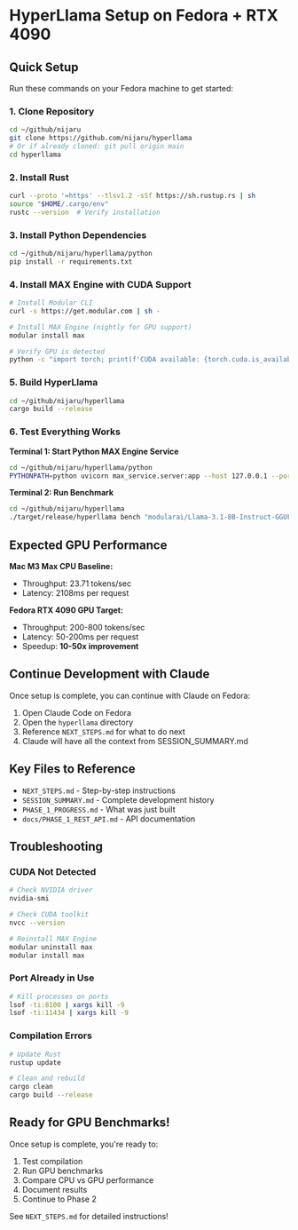 # HyperLlama Setup on Fedora + RTX 4090

## Quick Setup

Run these commands on your Fedora machine to get started:

### 1. Clone Repository
```bash
cd ~/github/nijaru
git clone https://github.com/nijaru/hyperllama
# Or if already cloned: git pull origin main
cd hyperllama
```

### 2. Install Rust
```bash
curl --proto '=https' --tlsv1.2 -sSf https://sh.rustup.rs | sh
source "$HOME/.cargo/env"
rustc --version  # Verify installation
```

### 3. Install Python Dependencies
```bash
cd ~/github/nijaru/hyperllama/python
pip install -r requirements.txt
```

### 4. Install MAX Engine with CUDA Support
```bash
# Install Modular CLI
curl -s https://get.modular.com | sh -

# Install MAX Engine (nightly for GPU support)
modular install max

# Verify GPU is detected
python -c "import torch; print(f'CUDA available: {torch.cuda.is_available()}')"
```

### 5. Build HyperLlama
```bash
cd ~/github/nijaru/hyperllama
cargo build --release
```

### 6. Test Everything Works

**Terminal 1: Start Python MAX Engine Service**
```bash
cd ~/github/nijaru/hyperllama/python
PYTHONPATH=python uvicorn max_service.server:app --host 127.0.0.1 --port 8100
```

**Terminal 2: Run Benchmark**
```bash
cd ~/github/nijaru/hyperllama
./target/release/hyperllama bench "modularai/Llama-3.1-8B-Instruct-GGUF" "Test prompt" -i 10
```

## Expected GPU Performance

**Mac M3 Max CPU Baseline:**
- Throughput: 23.71 tokens/sec
- Latency: 2108ms per request

**Fedora RTX 4090 GPU Target:**
- Throughput: 200-800 tokens/sec
- Latency: 50-200ms per request
- Speedup: **10-50x improvement**

## Continue Development with Claude

Once setup is complete, you can continue with Claude on Fedora:

1. Open Claude Code on Fedora
2. Open the `hyperllama` directory
3. Reference `NEXT_STEPS.md` for what to do next
4. Claude will have all the context from SESSION_SUMMARY.md

## Key Files to Reference

- `NEXT_STEPS.md` - Step-by-step instructions
- `SESSION_SUMMARY.md` - Complete development history
- `PHASE_1_PROGRESS.md` - What was just built
- `docs/PHASE_1_REST_API.md` - API documentation

## Troubleshooting

### CUDA Not Detected
```bash
# Check NVIDIA driver
nvidia-smi

# Check CUDA toolkit
nvcc --version

# Reinstall MAX Engine
modular uninstall max
modular install max
```

### Port Already in Use
```bash
# Kill processes on ports
lsof -ti:8100 | xargs kill -9
lsof -ti:11434 | xargs kill -9
```

### Compilation Errors
```bash
# Update Rust
rustup update

# Clean and rebuild
cargo clean
cargo build --release
```

## Ready for GPU Benchmarks!

Once setup is complete, you're ready to:
1. Test compilation
2. Run GPU benchmarks
3. Compare CPU vs GPU performance
4. Document results
5. Continue to Phase 2

See `NEXT_STEPS.md` for detailed instructions!
